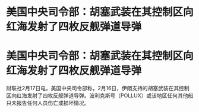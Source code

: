 # 美国中央司令部：胡塞武装在其控制区向红海发射了四枚反舰弹道导弹

# 美国中央司令部：胡塞武装在其控制区向红海发射了四枚反舰弹道导弹

财联社2月17日电，美国中央司令部称，2月16日，伊朗支持的胡塞武装在其控制区向红海发射了四枚反舰弹道导弹。波利克斯号（POLLUX）或该地区任何其他船只未报告任何人员伤亡或损坏情况。


